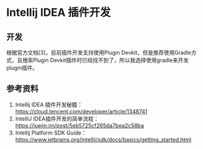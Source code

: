 # Intellij IDEA 插件开发

## 开发

根据官方文档[3]，目前插件开发支持使用Plugin Devkit，但是推荐使用Gradle方式，且搜索Plugin Devkit插件时已经找不到了，所以我选择使用gradle来开发plugin插件。

## 参考资料

1. Intellij IDEA 插件开发秘籍：https://cloud.tencent.com/developer/article/1348741
2. IntelliJ IDEA插件开发的简单流程：https://juejin.im/post/5eb5725cf265da7bea2c58ba
3. Intellij Platform SDK Guide：https://www.jetbrains.org/intellij/sdk/docs/basics/getting_started.html